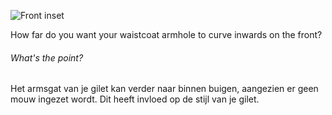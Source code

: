 ![Front inset](frontinset.svg)

How far do you want your waistcoat armhole to curve inwards on the front?

<Note>

###### What's the point?

Het armsgat van je gilet kan verder naar binnen buigen, aangezien er geen mouw ingezet wordt.
Dit heeft invloed op de stijl van je gilet.

</Note>

